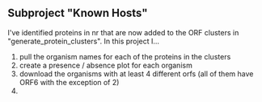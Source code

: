 ## Subproject "Known Hosts"
I've identified proteins in nr that are now added to the ORF clusters in "generate_protein_clusters".
In this project I...
1. pull the organism names for each of the proteins in the clusters
2. create a presence / absence plot for each organism 
3. download the organisms with at least 4 different orfs (all of them have ORF6 with the exception of 2)
4. 
